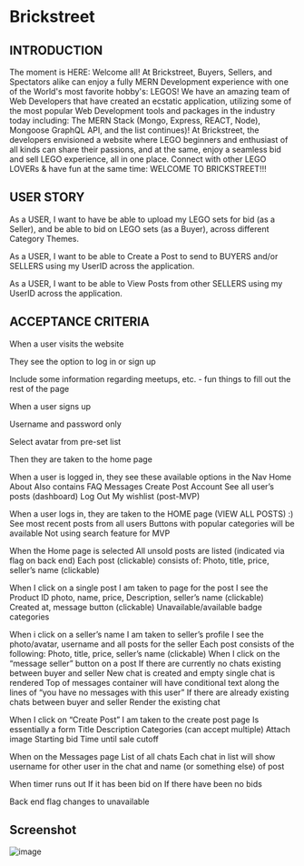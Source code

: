 # Brickstreet

## INTRODUCTION

The moment is HERE: Welcome all! At Brickstreet, Buyers, Sellers, and Spectators alike can enjoy a fully MERN Development 
experience with one of the World's most favorite hobby's: LEGOS! We have an amazing team of Web Developers that have created an ecstatic application, 
utilizing some of the most popular Web Development tools and packages in the industry today including: The MERN Stack (Mongo, Express, REACT, Node), Mongoose
GraphQL API, and the list continues)! At Brickstreet, the developers envisioned a website where LEGO beginners and enthusiast of all kinds
can share their passions, and at the same, enjoy a seamless bid and sell LEGO experience, all in one place. Connect with other LEGO
LOVERs & have fun at the same time: WELCOME TO BRICKSTREET!!!

## USER STORY

As a USER, I want to have be able to upload my LEGO sets for bid (as a Seller), and be able to bid on LEGO sets 
(as a Buyer), across different Category Themes.

As a USER, I want to be able to Create a Post to send to BUYERS and/or SELLERS using my UserID across the application.

As a USER, I want to be able to View Posts from other SELLERS using my UserID across the application.


## ACCEPTANCE CRITERIA

When a user visits the website

  They see the option to log in or sign up

  Include some information regarding meetups, etc. - fun things to fill out the rest of the page

When a user signs up

  Username and password only

  Select avatar from pre-set list

Then they are taken to the home page

When a user is logged in, they see these available options in the Nav
  Home 
  About
  Also contains FAQ
  Messages
  Create Post
  Account
  See all user’s posts (dashboard)
  Log Out
  My wishlist (post-MVP)
  
When a user logs in, they are taken to the HOME page (VIEW ALL POSTS) :) 
  See most recent posts from all users
  Buttons with popular categories will be available
  Not using search feature for MVP
  
When the Home page is selected
  All unsold posts are listed (indicated via flag on back end)
  Each post (clickable) consists of:
  Photo, 
  title, 
  price, 
  seller’s name (clickable)
  
When I click on a single post
  I am taken to page for the post
  I see the 
    Product ID
    photo, 
    name, 
    price, 
    Description,
    seller’s name  (clickable)
Created at, 
  message button (clickable)
  Unavailable/available badge
  categories
  
When i click on a seller’s name
  I am taken to seller’s profile
  I see the photo/avatar, username and all posts for the seller
  Each post consists of the following:
    Photo, 
    title, 
    price, 
    seller’s name (clickable)
When I click on the “message seller” button on a post
  If there are currently no chats existing between buyer and seller 
  New chat is created and empty single chat is rendered
  Top of messages container will have conditional text along the lines of “you have no messages with this user”
  If there are already existing chats between buyer and seller 
  Render the existing chat
  
When I click on “Create Post”
  I am taken to the create post page
  Is essentially a form
    Title
    Description
    Categories (can accept multiple)
    Attach image
    Starting bid
    Time until sale cutoff
    
When on the Messages page
  List of all chats
  Each chat in list will show username for other user in the chat and name (or something else) of post
  
When timer runs out
   If it has been bid on
    If there have been no bids
    
Back end flag changes to unavailable

## Screenshot

![image](https://user-images.githubusercontent.com/71394743/214976771-60d1a829-a7e2-4dde-b000-c737fb1d12ed.png)

